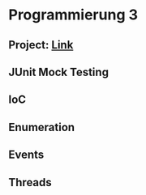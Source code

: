 # Programmierung 3

## Project: [Link](https://github.com/Ktechen/prog3_beleg)

## JUnit Mock Testing
## IoC
## Enumeration
## Events
## Threads
